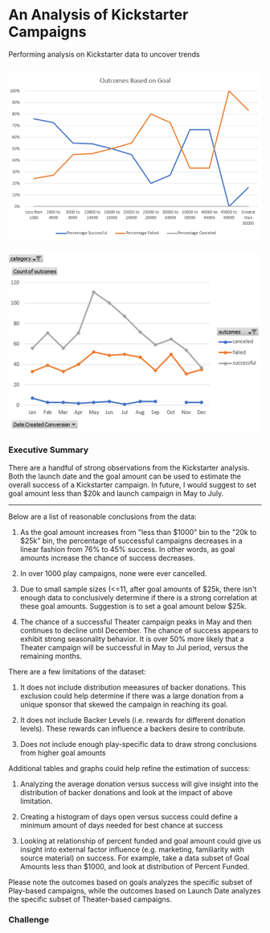# An Analysis of Kickstarter Campaigns
Performing analysis on Kickstarter data to uncover trends

![Goal](/Outcomes%20based%20on%20Goal%20update.PNG)
---
![LaunchDate](/Outcomes%20based%20on%20Launch%20Date.PNG)

### Executive Summary
There are a handful of strong observations from the Kickstarter analysis. Both the launch date and the goal amount can be used to estimate the overall success of a Kickstarter campaign. In future, I would suggest to set goal amount less than $20k and launch campaign in May to July.
____________________________________________

Below are a list of reasonable conclusions from the data:

1) As the goal amount increases from "less than $1000" bin to the "20k to $25k" bin, the percentage of successful campaigns decreases in a linear fashion from 76% to 45% success. In other words, as goal amounts increase the chance of success decreases. 

2) In over 1000 play campaigns, none were ever cancelled.

3) Due to small sample sizes (<=11, after goal amounts of $25k, there isn't enough data to conclusively determine if there is a strong correlation at these goal amounts. Suggestion is to set a goal amount below $25k.

3) The chance of a successful Theater campaign peaks in May and then continues to decline until December. The chance of success appears to exhibit strong seasonality behavior. It is over 50% more likely that a Theater campaign will be successful in May to Jul period, versus the remaining months.

There are a few limitations of the dataset:

1) It does not include distribution meeasures of backer donations. This exclusion could help determine if there was a large donation from a unique sponsor that skewed the campaign in reaching its goal.

2) It does not include Backer Levels (i.e. rewards for different donation levels). These rewards can influence a backers desire to contribute.

3) Does not include enough play-specific data to draw strong conclusions from higher goal amounts

Additional tables and graphs could help refine the estimation of success: 

1) Analyzing the average donation versus success will give insight into the distribution of backer donations and look at the impact of above limitation.

2) Creating a histogram of days open versus success could define a minimum amount of days needed for best chance at success

2) Looking at relationship of percent funded and goal amount could give us insight into external factor influence (e.g. marketing, familiarity with source material) on success. For example, take a data subset of Goal Amounts less than $1000, and look at distribution of Percent Funded.

Please note the outcomes based on goals analyzes the specific subset of Play-based campaigns, while the outcomes based on Launch Date analyzes the specific subset of Theater-based campaigns.

### Challenge

